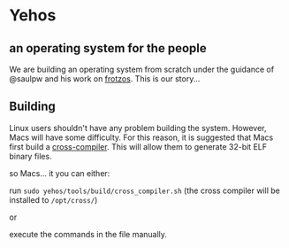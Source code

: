 

# Yehos
## an operating system for the people

We are building an operating system from scratch under the guidance of @saulpw and his work on [frotzos](https://github.com/saulpw/frotzos). This is our story...

## Building

Linux users shouldn't have any problem building the system. However, Macs will have some difficulty. For this reason, it is suggested that Macs first build a [cross-compiler](https://en.wikipedia.org/wiki/Cross_compiler). This will allow them to generate 32-bit ELF binary files.

so Macs... it you can either:

run `sudo yehos/tools/build/cross_compiler.sh` (the cross compiler will be installed to `/opt/cross/`)

or

execute the commands in the file manually. 
